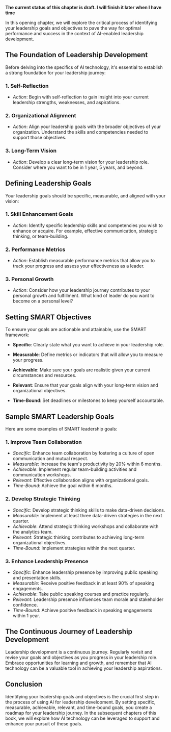 **The current status of this chapter is draft. I will finish it later when I have time**

In this opening chapter, we will explore the critical process of identifying your leadership goals and objectives to pave the way for optimal performance and success in the context of AI-enabled leadership development.

The Foundation of Leadership Development
----------------------------------------

Before delving into the specifics of AI technology, it's essential to establish a strong foundation for your leadership journey:

### **1. Self-Reflection**

* *Action*: Begin with self-reflection to gain insight into your current leadership strengths, weaknesses, and aspirations.

### **2. Organizational Alignment**

* *Action*: Align your leadership goals with the broader objectives of your organization. Understand the skills and competencies needed to support those objectives.

### **3. Long-Term Vision**

* *Action*: Develop a clear long-term vision for your leadership role. Consider where you want to be in 1 year, 5 years, and beyond.

Defining Leadership Goals
-------------------------

Your leadership goals should be specific, measurable, and aligned with your vision:

### **1. Skill Enhancement Goals**

* *Action*: Identify specific leadership skills and competencies you wish to enhance or acquire. For example, effective communication, strategic thinking, or team-building.

### **2. Performance Metrics**

* *Action*: Establish measurable performance metrics that allow you to track your progress and assess your effectiveness as a leader.

### **3. Personal Growth**

* *Action*: Consider how your leadership journey contributes to your personal growth and fulfillment. What kind of leader do you want to become on a personal level?

Setting SMART Objectives
------------------------

To ensure your goals are actionable and attainable, use the SMART framework:

* **Specific**: Clearly state what you want to achieve in your leadership role.

* **Measurable**: Define metrics or indicators that will allow you to measure your progress.

* **Achievable**: Make sure your goals are realistic given your current circumstances and resources.

* **Relevant**: Ensure that your goals align with your long-term vision and organizational objectives.

* **Time-Bound**: Set deadlines or milestones to keep yourself accountable.

Sample SMART Leadership Goals
-----------------------------

Here are some examples of SMART leadership goals:

### **1. Improve Team Collaboration**

* *Specific*: Enhance team collaboration by fostering a culture of open communication and mutual respect.
* *Measurable*: Increase the team's productivity by 20% within 6 months.
* *Achievable*: Implement regular team-building activities and communication workshops.
* *Relevant*: Effective collaboration aligns with organizational goals.
* *Time-Bound*: Achieve the goal within 6 months.

### **2. Develop Strategic Thinking**

* *Specific*: Develop strategic thinking skills to make data-driven decisions.
* *Measurable*: Implement at least three data-driven strategies in the next quarter.
* *Achievable*: Attend strategic thinking workshops and collaborate with the analytics team.
* *Relevant*: Strategic thinking contributes to achieving long-term organizational objectives.
* *Time-Bound*: Implement strategies within the next quarter.

### **3. Enhance Leadership Presence**

* *Specific*: Enhance leadership presence by improving public speaking and presentation skills.
* *Measurable*: Receive positive feedback in at least 90% of speaking engagements.
* *Achievable*: Take public speaking courses and practice regularly.
* *Relevant*: Leadership presence influences team morale and stakeholder confidence.
* *Time-Bound*: Achieve positive feedback in speaking engagements within 1 year.

The Continuous Journey of Leadership Development
------------------------------------------------

Leadership development is a continuous journey. Regularly revisit and revise your goals and objectives as you progress in your leadership role. Embrace opportunities for learning and growth, and remember that AI technology can be a valuable tool in achieving your leadership aspirations.

Conclusion
----------

Identifying your leadership goals and objectives is the crucial first step in the process of using AI for leadership development. By setting specific, measurable, achievable, relevant, and time-bound goals, you create a roadmap for your leadership journey. In the subsequent chapters of this book, we will explore how AI technology can be leveraged to support and enhance your pursuit of these goals.
